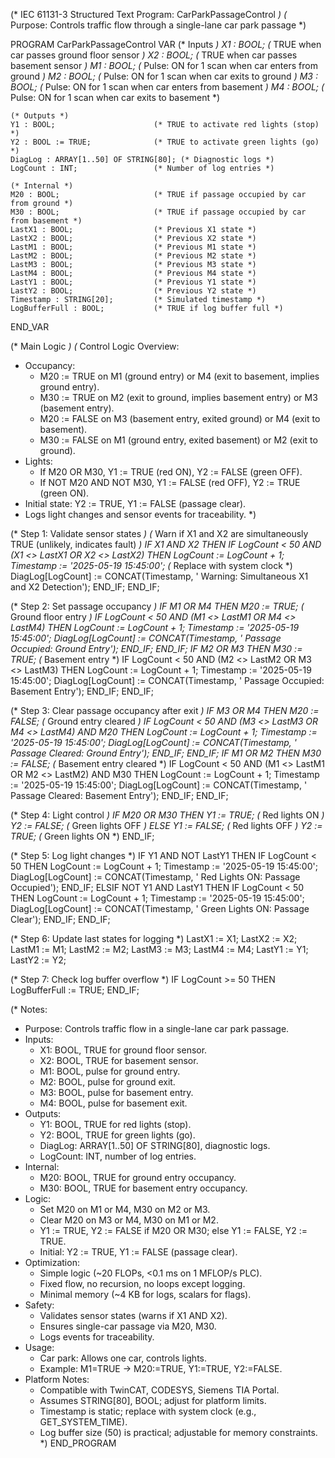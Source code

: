 (* IEC 61131-3 Structured Text Program: CarParkPassageControl *)
(* Purpose: Controls traffic flow through a single-lane car park passage *)

PROGRAM CarParkPassageControl
VAR
    (* Inputs *)
    X1 : BOOL;                      (* TRUE when car passes ground floor sensor *)
    X2 : BOOL;                      (* TRUE when car passes basement sensor *)
    M1 : BOOL;                      (* Pulse: ON for 1 scan when car enters from ground *)
    M2 : BOOL;                      (* Pulse: ON for 1 scan when car exits to ground *)
    M3 : BOOL;                      (* Pulse: ON for 1 scan when car enters from basement *)
    M4 : BOOL;                      (* Pulse: ON for 1 scan when car exits to basement *)

    (* Outputs *)
    Y1 : BOOL;                      (* TRUE to activate red lights (stop) *)
    Y2 : BOOL := TRUE;              (* TRUE to activate green lights (go) *)
    DiagLog : ARRAY[1..50] OF STRING[80]; (* Diagnostic logs *)
    LogCount : INT;                 (* Number of log entries *)

    (* Internal *)
    M20 : BOOL;                     (* TRUE if passage occupied by car from ground *)
    M30 : BOOL;                     (* TRUE if passage occupied by car from basement *)
    LastX1 : BOOL;                  (* Previous X1 state *)
    LastX2 : BOOL;                  (* Previous X2 state *)
    LastM1 : BOOL;                  (* Previous M1 state *)
    LastM2 : BOOL;                  (* Previous M2 state *)
    LastM3 : BOOL;                  (* Previous M3 state *)
    LastM4 : BOOL;                  (* Previous M4 state *)
    LastY1 : BOOL;                  (* Previous Y1 state *)
    LastY2 : BOOL;                  (* Previous Y2 state *)
    Timestamp : STRING[20];         (* Simulated timestamp *)
    LogBufferFull : BOOL;           (* TRUE if log buffer full *)
END_VAR

(* Main Logic *)
(* Control Logic Overview:
   - Occupancy:
     - M20 := TRUE on M1 (ground entry) or M4 (exit to basement, implies ground entry).
     - M30 := TRUE on M2 (exit to ground, implies basement entry) or M3 (basement entry).
     - M20 := FALSE on M3 (basement entry, exited ground) or M4 (exit to basement).
     - M30 := FALSE on M1 (ground entry, exited basement) or M2 (exit to ground).
   - Lights:
     - If M20 OR M30, Y1 := TRUE (red ON), Y2 := FALSE (green OFF).
     - If NOT M20 AND NOT M30, Y1 := FALSE (red OFF), Y2 := TRUE (green ON).
   - Initial state: Y2 := TRUE, Y1 := FALSE (passage clear).
   - Logs light changes and sensor events for traceability.
*)

(* Step 1: Validate sensor states *)
(* Warn if X1 and X2 are simultaneously TRUE (unlikely, indicates fault) *)
IF X1 AND X2 THEN
    IF LogCount < 50 AND (X1 <> LastX1 OR X2 <> LastX2) THEN
        LogCount := LogCount + 1;
        Timestamp := '2025-05-19 15:45:00'; (* Replace with system clock *)
        DiagLog[LogCount] := CONCAT(Timestamp, ' Warning: Simultaneous X1 and X2 Detection');
    END_IF;
END_IF;

(* Step 2: Set passage occupancy *)
IF M1 OR M4 THEN
    M20 := TRUE; (* Ground floor entry *)
    IF LogCount < 50 AND (M1 <> LastM1 OR M4 <> LastM4) THEN
        LogCount := LogCount + 1;
        Timestamp := '2025-05-19 15:45:00';
        DiagLog[LogCount] := CONCAT(Timestamp, ' Passage Occupied: Ground Entry');
    END_IF;
END_IF;
IF M2 OR M3 THEN
    M30 := TRUE; (* Basement entry *)
    IF LogCount < 50 AND (M2 <> LastM2 OR M3 <> LastM3) THEN
        LogCount := LogCount + 1;
        Timestamp := '2025-05-19 15:45:00';
        DiagLog[LogCount] := CONCAT(Timestamp, ' Passage Occupied: Basement Entry');
    END_IF;
END_IF;

(* Step 3: Clear passage occupancy after exit *)
IF M3 OR M4 THEN
    M20 := FALSE; (* Ground entry cleared *)
    IF LogCount < 50 AND (M3 <> LastM3 OR M4 <> LastM4) AND M20 THEN
        LogCount := LogCount + 1;
        Timestamp := '2025-05-19 15:45:00';
        DiagLog[LogCount] := CONCAT(Timestamp, ' Passage Cleared: Ground Entry');
    END_IF;
END_IF;
IF M1 OR M2 THEN
    M30 := FALSE; (* Basement entry cleared *)
    IF LogCount < 50 AND (M1 <> LastM1 OR M2 <> LastM2) AND M30 THEN
        LogCount := LogCount + 1;
        Timestamp := '2025-05-19 15:45:00';
        DiagLog[LogCount] := CONCAT(Timestamp, ' Passage Cleared: Basement Entry');
    END_IF;
END_IF;

(* Step 4: Light control *)
IF M20 OR M30 THEN
    Y1 := TRUE;  (* Red lights ON *)
    Y2 := FALSE; (* Green lights OFF *)
ELSE
    Y1 := FALSE; (* Red lights OFF *)
    Y2 := TRUE;  (* Green lights ON *)
END_IF;

(* Step 5: Log light changes *)
IF Y1 AND NOT LastY1 THEN
    IF LogCount < 50 THEN
        LogCount := LogCount + 1;
        Timestamp := '2025-05-19 15:45:00';
        DiagLog[LogCount] := CONCAT(Timestamp, ' Red Lights ON: Passage Occupied');
    END_IF;
ELSIF NOT Y1 AND LastY1 THEN
    IF LogCount < 50 THEN
        LogCount := LogCount + 1;
        Timestamp := '2025-05-19 15:45:00';
        DiagLog[LogCount] := CONCAT(Timestamp, ' Green Lights ON: Passage Clear');
    END_IF;
END_IF;

(* Step 6: Update last states for logging *)
LastX1 := X1;
LastX2 := X2;
LastM1 := M1;
LastM2 := M2;
LastM3 := M3;
LastM4 := M4;
LastY1 := Y1;
LastY2 := Y2;

(* Step 7: Check log buffer overflow *)
IF LogCount >= 50 THEN
    LogBufferFull := TRUE;
END_IF;

(* Notes:
   - Purpose: Controls traffic flow in a single-lane car park passage.
   - Inputs:
     - X1: BOOL, TRUE for ground floor sensor.
     - X2: BOOL, TRUE for basement sensor.
     - M1: BOOL, pulse for ground entry.
     - M2: BOOL, pulse for ground exit.
     - M3: BOOL, pulse for basement entry.
     - M4: BOOL, pulse for basement exit.
   - Outputs:
     - Y1: BOOL, TRUE for red lights (stop).
     - Y2: BOOL, TRUE for green lights (go).
     - DiagLog: ARRAY[1..50] OF STRING[80], diagnostic logs.
     - LogCount: INT, number of log entries.
   - Internal:
     - M20: BOOL, TRUE for ground entry occupancy.
     - M30: BOOL, TRUE for basement entry occupancy.
   - Logic:
     - Set M20 on M1 or M4, M30 on M2 or M3.
     - Clear M20 on M3 or M4, M30 on M1 or M2.
     - Y1 := TRUE, Y2 := FALSE if M20 OR M30; else Y1 := FALSE, Y2 := TRUE.
     - Initial: Y2 := TRUE, Y1 := FALSE (passage clear).
   - Optimization:
     - Simple logic (~20 FLOPs, <0.1 ms on 1 MFLOP/s PLC).
     - Fixed flow, no recursion, no loops except logging.
     - Minimal memory (~4 KB for logs, scalars for flags).
   - Safety:
     - Validates sensor states (warns if X1 AND X2).
     - Ensures single-car passage via M20, M30.
     - Logs events for traceability.
   - Usage:
     - Car park: Allows one car, controls lights.
     - Example: M1=TRUE → M20:=TRUE, Y1:=TRUE, Y2:=FALSE.
   - Platform Notes:
     - Compatible with TwinCAT, CODESYS, Siemens TIA Portal.
     - Assumes STRING[80], BOOL; adjust for platform limits.
     - Timestamp is static; replace with system clock (e.g., GET_SYSTEM_TIME).
     - Log buffer size (50) is practical; adjustable for memory constraints.
*)
END_PROGRAM

